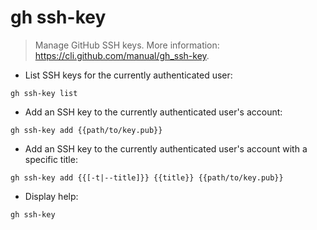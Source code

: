 # gh ssh-key

> Manage GitHub SSH keys.
> More information: <https://cli.github.com/manual/gh_ssh-key>.

- List SSH keys for the currently authenticated user:

`gh ssh-key list`

- Add an SSH key to the currently authenticated user's account:

`gh ssh-key add {{path/to/key.pub}}`

- Add an SSH key to the currently authenticated user's account with a specific title:

`gh ssh-key add {{[-t|--title]}} {{title}} {{path/to/key.pub}}`

- Display help:

`gh ssh-key`
